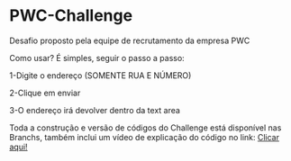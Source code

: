 # PWC-Challenge
Desafio proposto pela equipe de recrutamento da empresa PWC

Como usar?
É simples, seguir o passo a passo:
<p>1-Digite o endereço (SOMENTE RUA E NÚMERO)</p>
<p>2-Clique em enviar</p>
<p>3-O endereço irá devolver dentro da text area</p>

Toda a construção e versão de códigos do Challenge está disponível nas Branchs, também
inclui um vídeo de explicação do código no link: <a href="https://drive.google.com/file/d/19jkOWojPRr4sQTawcPnAuyse8p1mrpu6/view?usp=share_link">Clicar aqui!</a>
